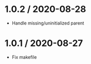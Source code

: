 
1.0.2 / 2020-08-28
==================

  * Handle missing/uninitialized parent

1.0.1 / 2020-08-27
==================

  * Fix makefile
